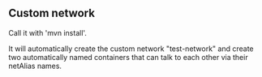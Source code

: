 ## Custom network

  Call it with 'mvn install'.
  
  It will automatically create the custom network "test-network" 
  and create two automatically named containers that can talk to each other via their netAlias names.
  
 